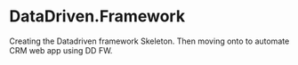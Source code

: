 # DataDriven.Framework
Creating the Datadriven framework Skeleton. Then moving onto to automate CRM web app using DD FW.
